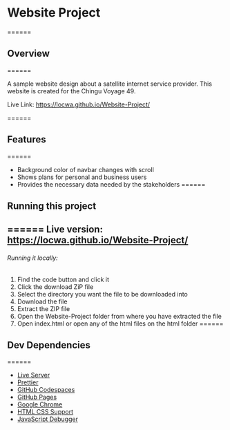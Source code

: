 # Website Project
======

## Overview
======

A sample website design about a satellite internet service provider. This website is created for the Chingu Voyage 49.

Live Link: https://locwa.github.io/Website-Project/

======

## Features
======

* Background color of navbar changes with scroll
* Shows plans for personal and business users
* Provides the necessary data needed by the stakeholders
======

## Running this project
======
Live version: https://locwa.github.io/Website-Project/
------
###### Running it locally:

1. Find the code button and click it
2. Click the download ZiP file
3. Select the directory you want the file to be downloaded into
4. Download the file
5. Extract the ZIP file
6. Open the Website-Project folder from where you have extracted the file
7. Open index.html or open any of the html files on the html folder
======

## Dev Dependencies
======

* [Live Server](https://marketplace.visualstudio.com/items?itemName=ritwickdey.LiveServer)
* [Prettier](https://prettier.io/)
* [GitHub Codespaces](https://github.com/features/codespaces)
* [GitHub Pages](https://pages.github.com/)
* [Google Chrome](https://www.google.com/intl/en_ph/chrome/)
* [HTML CSS Support](https://marketplace.visualstudio.com/items?itemName=ecmel.vscode-html-css)
* [JavaScript Debugger](https://marketplace.visualstudio.com/items?itemName=ms-vscode.js-debug)